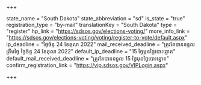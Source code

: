 +++

state_name = "South Dakota"
state_abbreviation = "sd"
is_state = "true"
registration_type = "by-mail"
translationKey = "South Dakota"
type = "register"
hp_link = "https://sdsos.gov/elections-voting/"
more_info_link = "https://sdsos.gov/elections-voting/voting/register-to-vote/default.aspx"
ip_deadline = "ថ្ងៃច័ន្ទ 24 ខែតុលា 2022"
mail_received_deadline = "ត្រូវតែបានទទួលត្រឹមថ្ងៃ​ ថ្ងៃច័ន្ទ 24 ខែតុលា 2022"
default_ip_deadline = "15 ថ្ងៃមុនថ្ងៃបោះឆ្នោត"
default_mail_received_deadline = "ត្រូវតែបានទទួល 15 ថ្ងៃមុនថ្ងៃបោះឆ្នោត"
confirm_registration_link = "https://vip.sdsos.gov/VIPLogin.aspx"

+++